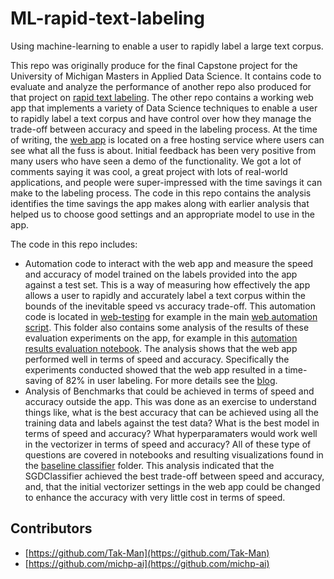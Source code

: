 # ML-rapid-text-labeling
Using machine-learning to enable a user to rapidly label a large text corpus.

This repo was originally produce for the final Capstone project for the University of Michigan Masters in Applied Data Science. It contains code to evaluate and analyze the performance of another repo also produced for that project on [rapid text labeling](https://github.com/Tak-Man/ML-rapid-text-labeling-app). The other repo contains a working web app that implements a variety of Data Science techniques to enable a user to rapidly label a text corpus and have control over how they manage the trade-off between accuracy and speed in the labeling process. At the time of writing, the [web app](http://ml-rapid-text-labeling-app.herokuapp.com/) is located on a free hosting service where users can see what all the fuss is about. Initial feedback has been very positive from many users who have seen a demo of the functionality. We got a lot of comments saying it was cool, a great project with lots of real-world applications, and people were super-impressed with the time savings it can make to the labeling process. The code in this repo contains the analysis identifies the time savings the app makes along with earlier analysis that helped us to choose good settings and an appropriate model to use in the app.

The code in this repo includes:
* Automation code to interact with the web app and measure the speed and accuracy of model trained on the labels provided into the app against a test set. This is a way of measuring how effectively the app allows a user to rapidly and accurately label a text corpus within the bounds of the inevitable speed vs accuracy trade-off. This automation code is located in [web-testing](https://github.com/Tak-Man/ML-rapid-text-labeling/tree/main/web-testing) for example in the main [web automation script](https://github.com/Tak-Man/ML-rapid-text-labeling/blob/main/web-testing/web_automate2.py). This folder also contains some analysis of the results of these evaluation experiments on the app, for example in this [automation results evaluation notebook](https://github.com/Tak-Man/ML-rapid-text-labeling/tree/main/web-testing/simulation_eda2.ipynb). The analysis shows that the web app performed well in terms of speed and accuracy. Specifically the experiments conducted showed that the web app resulted in a time-saving of 82% in user labeling. For more details see the [blog](https://michp-ai.github.io/ML-rapid-text-labeling/).
* Analysis of Benchmarks that could be achieved in terms of speed and accuracy outside the app. This was done as an exercise to understand things like, what is the best accuracy that can be achieved using all the training data and labels against the test data? What is the best model in terms of speed and accuracy? What hyperparamaters would work well in the vectorizer in terms of speed and accuracy? All of these type of questions are covered in notebooks and resulting visualizations found in the [baseline classifier](https://github.com/Tak-Man/ML-rapid-text-labeling/tree/main/baseline-classifier) folder. This analysis indicated that the SGDClassifier achieved the best trade-off between speed and accuracy, and, that the initial vectorizer settings in the web app could be changed to enhance the accuracy with very little cost in terms of speed.

## Contributors
* [https://github.com/Tak-Man](https://github.com/Tak-Man)
* [https://github.com/michp-ai](https://github.com/michp-ai)

